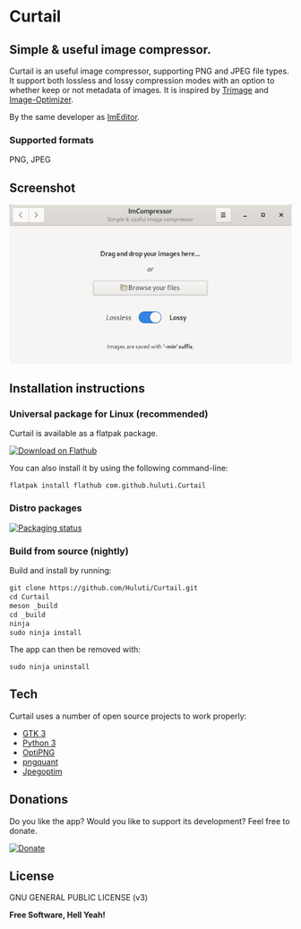 # Curtail

## Simple & useful image compressor.

Curtail is an useful image compressor, supporting PNG and JPEG file types.
It support both lossless and lossy compression modes with an option to whether keep or not metadata of images.
It is inspired by [Trimage](https://github.com/Kilian/Trimage) and [Image-Optimizer](https://github.com/GijsGoudzwaard/Image-Optimizer).

By the same developer as [ImEditor](https://github.com/ImEditor/ImEditor).

### Supported formats

PNG, JPEG

## Screenshot

![Curtail](data/screenshots/screen1.png)

## Installation instructions

### Universal package for Linux (recommended)

Curtail is available as a flatpak package.

<a href='https://flathub.org/apps/details/com.github.huluti.Curtail'><img width='240' alt='Download on Flathub' src='https://flathub.org/assets/badges/flathub-badge-en.png'/></a>

You can also install it by using the following command-line:

    flatpak install flathub com.github.huluti.Curtail
    
### Distro packages

[![Packaging status](https://repology.org/badge/vertical-allrepos/curtail.svg)](https://repology.org/project/curtail/versions)
    
### Build from source (nightly)

Build and install by running:

    git clone https://github.com/Huluti/Curtail.git
    cd Curtail
    meson _build
    cd _build
    ninja
    sudo ninja install

The app can then be removed with:

    sudo ninja uninstall

## Tech

Curtail uses a number of open source projects to work properly:

- [GTK 3](https://www.gtk.org)
- [Python 3](https://www.python.org)
- [OptiPNG](http://optipng.sourceforge.net)
- [pngquant](https://pngquant.org)
- [Jpegoptim](https://github.com/tjko/jpegoptim)

## Donations

Do you like the app? Would you like to support its development? Feel free to donate.

[![Donate](https://img.shields.io/badge/Donate-PayPal-green.svg)](https://paypal.me/hposnic)

## License

GNU GENERAL PUBLIC LICENSE (v3)

**Free Software, Hell Yeah!**
